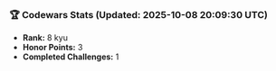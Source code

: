 ### 🏆 Codewars Stats (Updated: 2025-10-08 20:09:30 UTC)

- **Rank:** 8 kyu
- **Honor Points:** 3
- **Completed Challenges:** 1
